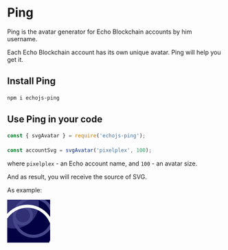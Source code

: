 # Ping

Ping is the avatar generator for Echo Blockchain accounts by him username.

Each Echo Blockchain account has its own unique avatar. Ping will help you get it.

## Install Ping

```bash
npm i echojs-ping
```

## Use Ping in your code

```javascript
const { svgAvatar } = require('echojs-ping');

const accountSvg = svgAvatar('pixelplex', 100);
```

where `pixelplex` - an Echo account name, and `100` - an avatar size. 

And as result, you will receive the source of SVG. 

As example:

![PixelPlex avata](.assets/pixelplex-avatar.png)
